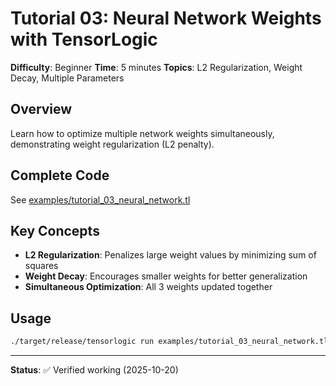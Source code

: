 # Tutorial 03: Neural Network Weights with TensorLogic

**Difficulty**: Beginner
**Time**: 5 minutes
**Topics**: L2 Regularization, Weight Decay, Multiple Parameters

## Overview

Learn how to optimize multiple network weights simultaneously, demonstrating weight regularization (L2 penalty).

## Complete Code

See [examples/tutorial_03_neural_network.tl](../examples/tutorial_03_neural_network.tl)

## Key Concepts

- **L2 Regularization**: Penalizes large weight values by minimizing sum of squares
- **Weight Decay**: Encourages smaller weights for better generalization
- **Simultaneous Optimization**: All 3 weights updated together

## Usage

```bash
./target/release/tensorlogic run examples/tutorial_03_neural_network.tl
```

---

**Status**: ✅ Verified working (2025-10-20)
